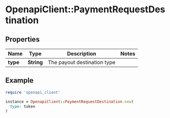 # OpenapiClient::PaymentRequestDestination

## Properties

| Name | Type | Description | Notes |
| ---- | ---- | ----------- | ----- |
| **type** | **String** | The payout destination type |  |

## Example

```ruby
require 'openapi_client'

instance = OpenapiClient::PaymentRequestDestination.new(
  type: token
)
```

